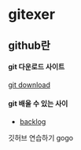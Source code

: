 gitexer
===========

github란
--------

#### git 다운로드 사이트
[git download](https://www.git-scm.com/)

#### git 배울 수 있는 사이
- [backlog](https://backlog.com/git-tutorial/kr/)



깃허브 연습하기
gogo
